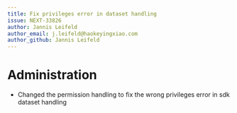 ```yaml
---
title: Fix privileges error in dataset handling
issue: NEXT-33826
author: Jannis Leifeld
author_email: j.leifeld@haokeyingxiao.com
author_github: Jannis Leifeld
---
```

# Administration
* Changed the permission handling to fix the wrong privileges error in sdk dataset handling
